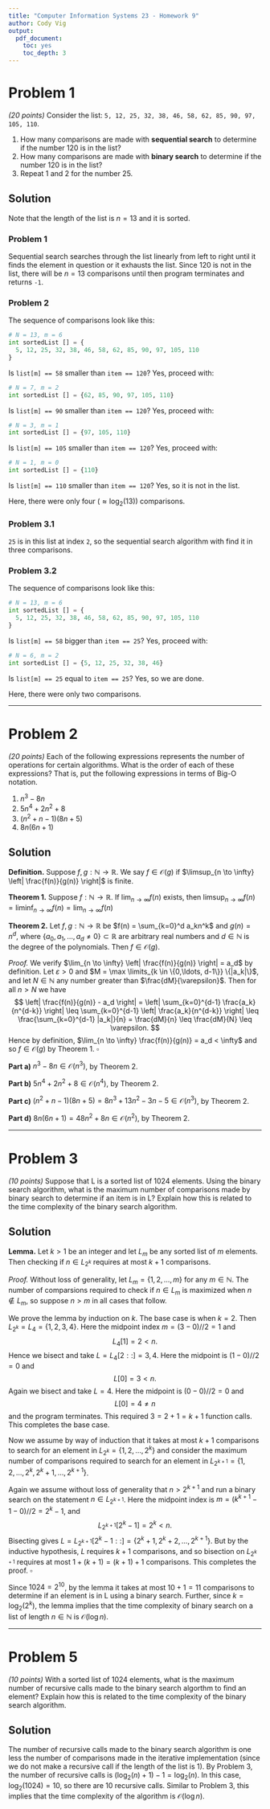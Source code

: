 ```yaml
---
title: "Computer Information Systems 23 - Homework 9"
author: Cody Vig
output:
  pdf_document:
    toc: yes
    toc_depth: 3
---
```


# Problem 1

*(20 points)* Consider the list: `5, 12, 25, 32, 38, 46, 58, 62, 85, 90, 97, 105, 110`.

1. How many comparisons are made with **sequential search** to determine if the number 120 is in the list?
2. How many comparisons are made with **binary search** to determine if the number 120 is in the list?
3. Repeat 1 and 2 for the number 25.

## Solution

Note that the length of the list is $n = 13$ and it is sorted.

### Problem 1
Sequential search searches through the list linearly from left to right until it finds the element in question or it exhausts the list. Since 120 is not in the list, there will be $n = 13$ comparisons until then program terminates and returns `-1`.

### Problem 2
The sequence of comparisons look like this:
  
```python
# N = 13, m = 6
int sortedList [] = {
  5, 12, 25, 32, 38, 46, 58, 62, 85, 90, 97, 105, 110
}	
```

Is `list[m] == 58` smaller than `item == 120`? Yes, proceed with: 
```python
# N = 7, m = 2
int sortedList [] = {62, 85, 90, 97, 105, 110}
```
Is `list[m] == 90` smaller than `item == 120`? Yes, proceed with: 
```python
# N = 3, m = 1
int sortedList [] = {97, 105, 110}
```
Is `list[m] == 105` smaller than `item == 120`? Yes, proceed with: 
```python
# N = 1, m = 0
int sortedList [] = {110}
```
Is `list[m] == 110` smaller than `item == 120`? Yes, so it is not in the list.

Here, there were only four $(\approx \log_2(13))$ comparisons. 

### Problem 3.1
`25` is in this list at index `2`, so the sequential search algorithm with find it in three comparisons.

### Problem 3.2
The sequence of comparisons look like this:
  
```python
# N = 13, m = 6
int sortedList [] = {
  5, 12, 25, 32, 38, 46, 58, 62, 85, 90, 97, 105, 110
}	
```

Is `list[m] == 58` bigger than `item == 25`? Yes, proceed with: 
```python
# N = 6, m = 2
int sortedList [] = {5, 12, 25, 32, 38, 46}
```
Is `list[m] == 25` equal to `item == 25`? Yes, so we are done.

Here, there were only two comparisons. 

___

# Problem 2

*(20 points)* Each of the following expressions represents the number of operations for certain algorithms. What is the order of each of these expressions? That is, put the following expressions in terms of Big-O notation.

1. $n^3 - 8n$
2. $5n^4 + 2n^2 + 8$
3. $(n^2 + n - 1)(8n + 5)$
4. $8n(6n+1)$

## Solution

**Definition.** Suppose $f, g: \mathbb{N} \to \mathbb{R}$. We say $f \in \mathcal{O}(g)$ if $\limsup_{n \to \infty} \left| \frac{f(n)}{g(n)} \right|$ is finite.

**Theorem 1.** Suppose $f: \mathbb{N} \to \mathbb{R}$. If $\lim_{n \to \infty} f(n)$ exists, then $\limsup_{n \to \infty} f(n) = \liminf_{n \to \infty} f(n) = \lim_{n \to \infty} f(n)$ 

**Theorem 2.** Let $f, g: \mathbb{N} \to \mathbb{R}$ be $f(n) = \sum_{k=0}^d a_kn^k$ and $g(n) = n^d$, where $\{a_0, a_1,\ldots, a_d \neq 0\} \subset \mathbb{R}$ are arbitrary real numbers and $d \in \mathbb{N}$ is the degree of the polynomials. Then $f \in \mathcal{O}(g)$.

*Proof.* We verify $\lim_{n \to \infty} \left| \frac{f(n)}{g(n)} \right| = a_d$ by definition. Let $\varepsilon > 0$ and $M = \max \limits_{k \in \{0,\ldots, d-1\}} \{|a_k|\}$, and let $N \in \mathbb{N}$ any number greater than $\frac{dM}{\varepsilon}$. Then for all $n > N$ we have
$$
\left| \frac{f(n)}{g(n)} - a_d \right| 
  = \left| \sum_{k=0}^{d-1} \frac{a_k}{n^{d-k}} \right|
  \leq \sum_{k=0}^{d-1} \left| \frac{a_k}{n^{d-k}} \right|
  \leq \frac{\sum_{k=0}^{d-1} |a_k|}{n}
  = \frac{dM}{n}
  \leq \frac{dM}{N}
  \leq \varepsilon.
$$
Hence by definition, $\lim_{n \to \infty} \frac{f(n)}{g(n)} = a_d < \infty$ and so $f \in \mathcal{O}(g)$ by Theorem 1. $\square$

**Part a)** $n^3 - 8n \in \mathcal{O}(n^3)$, by Theorem 2.

**Part b)** $5n^4 + 2n^2 + 8 \in \mathcal{O}(n^4)$, by Theorem 2.

**Part c)** $(n^2 + n - 1)(8n + 5) = 8n^3 + 13n^2 - 3n - 5 \in \mathcal{O}(n^3)$, by Theorem 2.

**Part d)** $8n(6n+1) = 48n^2 + 8n \in \mathcal{O}(n^2)$, by Theorem 2.

___

# Problem 3

*(10 points)* Suppose that L is a sorted list of 1024 elements. Using the binary search algorithm, what is the maximum number of comparisons made by binary search to determine if an item is in L? Explain how this is related to the time complexity of the binary search algorithm.

## Solution

**Lemma.** Let $k > 1$ be an integer and let $L_m$ be any sorted list of $m$ elements. Then checking if $n \in L_{2^k}$ requires at most $k+1$ comparisons.

*Proof.* Without loss of generality, let $L_m = \{1, 2, \ldots, m\}$ for any $m \in \mathbb{N}$. The number of comparsions required to check if $n \in L_m$ is maximized when $n \not\in L_m$, so suppose $n > m$ in all cases that follow.

We prove the lemma by induction on $k$. The base case is when $k = 2$. Then $L_{2^k} = L_4 = \{1, 2, 3, 4\}$. Here the midpoint index $m = (3 - 0) // 2 = 1$ and 
$$
L_4[1] = 2 < n.
$$
Hence we bisect and take $L = L_4[2::] = {3, 4}$. Here the midpoint is $(1 - 0) // 2 = 0$ and
$$
L[0] = 3 < n.
$$
Again we bisect and take $L = {4}$. Here the midpoint is $(0 - 0) // 2 = 0$ and
$$
L[0] = 4 \neq n
$$
and the program terminates. This required $3 = 2 + 1 = k + 1$ function calls. This completes the base case.

Now we assume by way of induction that it takes at most $k + 1$ comparisons to search for an element in $L_{2^k} = \{1, 2, \ldots, 2^k\}$ and consider the maximum number of comparisons required to search for an element in $L_{2^{k+1}} = \{1, 2, \ldots, 2^k, 2^k+1, \ldots, 2^{k+1}\}$.

Again we assume without loss of generality that $n > 2^{k+1}$ and run a binary search on the statement $n \in L_{2^{k+1}}$. Here the midpoint index is $m = (k^{k+1}-1 - 0) // 2 = 2^k-1$, and
$$
L_{2^{k+1}}[2^k-1] = 2^k < n.
$$
Bisecting gives $L = L_{2^{k+1}}[2^k-1::] = \{2^k + 1, 2^k + 2, \ldots, 2^{k+1}\}$. But by the inductive hypothesis, $L$ requires $k+1$ comparisons, and so bisection on $L_{2^{k+1}}$ requires at most $1 + (k + 1) = (k + 1) + 1$ comparisons. This completes the proof. $\square$


Since $1024 = 2^{10}$, by the lemma it takes at most $10 + 1 = 11$ comparisons to determine if an element is in L using a binary search. Further, since $k = \log_2(2^k)$, the lemma implies that the time complexity of binary search on a list of length $n \in \mathbb{N}$ is $\mathcal{O}(\log n)$.

___

# Problem 5

*(10 points)* With a sorted list of 1024 elements, what is the maximum number of recursive calls made to the binary search algorthm to find an element? Explain how this is related to the time complexity of the binary search algorithm.

## Solution

The number of recursive calls made to the binary search algorithm is one less the number of comparisons made in the iterative implementation (since we do not make a recursive call if the length of the list is $1$). By Problem 3, the number of recursive calls is $(\log_2(n) + 1) - 1 = \log_2(n)$. In this case, $\log_2(1024) = 10$, so there are $10$ recursive calls. Similar to Problem 3, this implies that the time complexity of the algorithm is $\mathcal{O}(\log n)$. 